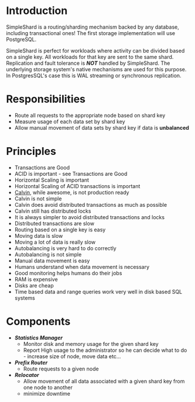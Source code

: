 # Introduction

SimpleShard is a routing/sharding mechanism backed by any database, including transactional ones! The first storage implementation will use PostgreSQL. 

SimpleShard is perfect for workloads where activity can be divided based on a single key. All workloads for that key are sent to the same shard. Replication and fault tolerance is ***NOT*** handled by SimpleShard. The underlying storage system's native mechanisms are used for this purpose. In PostgresSQL's case this is WAL streaming or synchronous replication.

# Responsibilities

 * Route all requests to the appropriate node based on shard key 
 * Measure usage of each data set by shard key
 * Allow manual movement of data sets by shard key if data is **unbalanced**

# Principles
 * Transactions are Good
 * ACID is important - see Transactions are Good
 * Horizontal Scaling is important
 * Horizontal Scaling of ACID transactions is important
 * [Calvin](http://cs-www.cs.yale.edu/homes/dna/papers/calvin-sigmod12.pdf), while awesome, is not production ready
 * Calvin is not simple
 * Calvin does avoid distributed transactions as much as possible
 * Calvin still has distributed locks 
 * It is always simpler to avoid distributed transactions and locks
 * Distributed transactions are slow
 * Routing based on a single key is easy 
 * Moving data is slow
 * Moving a lot of data is really slow
 * Autobalancing is very hard to do correctly
 * Autobalancing is not simple 
 * Manual data movement is easy
 * Humans understand when data movement is necessary
 * Good monitoring helps humans do their jobs
 * RAM is expensive
 * Disks are cheap
 * Time based data and range queries work very well in disk based SQL systems

# Components

 * ***Statistics Manager***
   * Monitor disk and memory usage for the given shard key
   * Report High usage to the administrator so he can decide what to do - increase size of node, move data etc...
 * ***Prefix Router***
   * Route requests to a given node
 * ***Relocator***
   * Allow movement of all data associated with a given shard key from one node to another
   * minimize downtime
